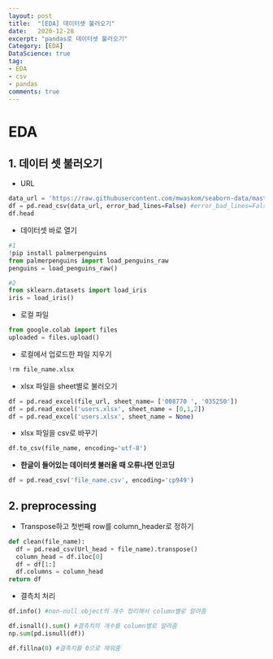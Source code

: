 ```yaml
---
layout: post
title:  "[EDA] 데이터셋 불러오기"
date:   2020-12-28
excerpt: "pandas로 데이터셋 불러오기"
Category: [EDA]
DataScience: true
tag:
- EDA
- csv
- pandas
comments: true
---
```


# EDA 

## 1. 데이터 셋 불러오기

* URL

```python
data_url = 'https://raw.githubusercontent.com/mwaskom/seaborn-data/master/car_crashes.csv'
df = pd.read_csv(data_url, error_bad_lines=False) #error_bad_lines=False: 오류나는 데이터는 불러오지 않음
df.head
```

* 데이터셋 바로 열기

```python
#1
!pip install palmerpenguins
from palmerpenguins import load_penguins_raw 
penguins = load_penguins_raw()

#2
from sklearn.datasets import load_iris
iris = load_iris()
```

* 로컬 파일

```python
from google.colab import files
uploaded = files.upload()
```
* 로컬에서 업로드한 파일 지우기     
```python
!rm file_name.xlsx 
```

* xlsx 파일을 sheet별로 불러오기
```python
df = pd.read_excel(file_url, sheet_name= ['008770 ', '035250'])
df = pd.read_excel('users.xlsx', sheet_name = [0,1,2])
df = pd.read_excel('users.xlsx', sheet_name = None)      
```
* xlsx 파일을 csv로 바꾸기
```python
df.to_csv(file_name, encoding='utf-8')
```

* **한글이 들어있는 데이터셋 불러올 때 오류나면 인코딩**

```python
df = pd.read_csv('file_name.csv', encoding='cp949') 
```



## 2. preprocessing

* Transpose하고 첫번째 row를 column_header로 정하기
```python
def clean(file_name):
  df = pd.read_csv(Url_head + file_name).transpose()                           #.transpose() 대신 .T 써도 됨
  column_head = df.iloc[0]
  df = df[1:]
  df.columns = column_head
return df                                                                    #마지막 row만 return하고 싶으면 df[-1:]
```

* 결측치 처리

```python
df.info() #non-null object의 개수 정리해서 column별로 알려줌

df.isnall().sum() #결측치의 개수를 column별로 알려줌
np.sum(pd.isnull(df))

df.fillna(0) #결측치를 0으로 채워줌
```

